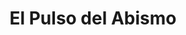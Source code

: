 ---
title: "El Pulso del Abismo"
description: "Esta obra es un homenaje a las criaturas que habitan lo profundo, donde la luz apenas llega pero la imaginación florece. El calamar, delineado en azules y blancos, se despliega como una danza entre burbujas y corrientes invisibles. El fondo amarillo, casi solar, rompe con la lógica marina y transforma el océano en escenario. Quise capturar ese instante donde lo extraño se vuelve bello, y lo salvaje se convierte en símbolo de movimiento y misterio."
image: "@assets/projects/6.webp"
---